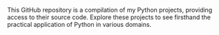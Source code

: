 This GitHub repository is a compilation of my Python projects, providing access to their source code. Explore these projects to see firsthand the practical application of Python in various domains.
